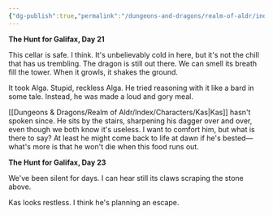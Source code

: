 ```yaml
---
{"dg-publish":true,"permalink":"/dungeons-and-dragons/realm-of-aldr/index/documents/waterhouse-journal/"}
---
```


**The Hunt for Galifax, Day 21**

This cellar is safe. I think. It's unbelievably cold in here, but it's not the chill that has us trembling. The dragon is still out there. We can smell its breath fill the tower. When it growls, it shakes the ground.

It took Alga. Stupid, reckless Alga. He tried reasoning with it like a bard in some tale. Instead, he was made a loud and gory meal.

[[Dungeons & Dragons/Realm of Aldr/Index/Characters/Kas\|Kas]] hasn't spoken since. He sits by the stairs, sharpening his dagger over and over, even though we both know it's useless. I want to comfort him, but what is there to say? At least he might come back to life at dawn if he's bested—what's more is that he won't die when this food runs out.

**The Hunt for Galifax, Day 23**

We've been silent for days. I can hear still its claws scraping the stone above.

Kas looks restless. I think he's planning an escape.